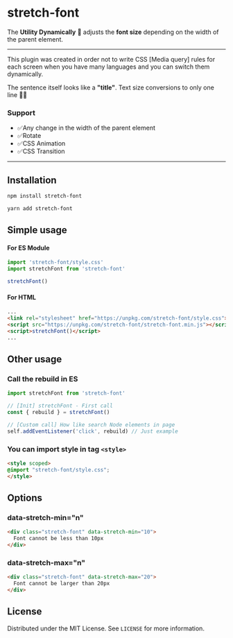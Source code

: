 # stretch-font
The **Utility Dynamically** 🤩 adjusts the **font size** depending on the width of the parent element.

<hr>

This plugin was created in order not to write CSS [Media query] rules for each screen when you have many languages and you can switch them dynamically.

The sentence itself looks like a **"title"**. Text size conversions to only one line ☝🏻

### Support
- ✅Any change in the width of the parent element
- ✅Rotate
- ✅CSS Animation
- ✅CSS Transition

<hr>

## Installation
```bash
npm install stretch-font
```
```bash
yarn add stretch-font
```

## Simple usage

#### For ES Module
```javascript
import 'stretch-font/style.css'
import stretchFont from 'stretch-font'

stretchFont()
```

#### For HTML
```html
...
<link rel="stylesheet" href="https://unpkg.com/stretch-font/style.css">
<script src="https://unpkg.com/stretch-font/stretch-font.min.js"></script>
<script>stretchFont()</script>
...
```

## Other usage
### Call the rebuild in ES
```javascript
import stretchFont from 'stretch-font'

// [Init] stretchFont - First call
const { rebuild } = stretchFont()

// [Custom call] How like search Node elements in page
self.addEventListener('click', rebuild) // Just example
```

### You can import style in tag `<style>`
```html
<style scoped>
@import "stretch-font/style.css";
</style>
```

## Options
### data-stretch-min="n"
```html
<div class="stretch-font" data-stretch-min="10">
  Font cannot be less than 10px
</div>
```

### data-stretch-max="n"
```html
<div class="stretch-font" data-stretch-max="20">
  Font cannot be larger than 20px
</div>
```

## License
Distributed under the MIT License. See `LICENSE` for more information.

